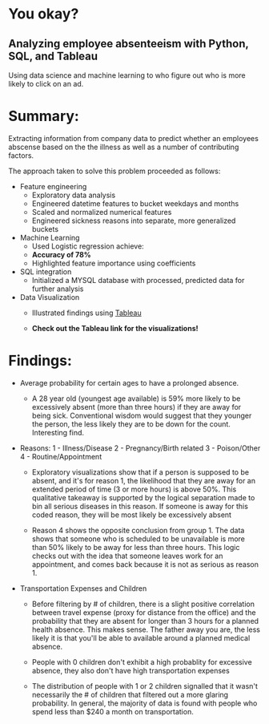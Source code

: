 # You okay?
## Analyzing employee absenteeism with Python, SQL, and Tableau

Using data science and machine learning to who figure out who is more likely to click on an ad.

# Summary:

Extracting information from company data to predict whether an employees abscense based on the the illness as well as a number of contributing factors.

The approach taken to solve this problem proceeded as follows:

- Feature engineering
    - Exploratory data analysis
    - Engineered datetime features to bucket weekdays and months
    - Scaled and normalized numerical features
    - Engineered sickness reasons into separate, more generalized buckets
- Machine Learning
    - Used Logistic regression achieve:
    - **Accuracy of 78%**
    - Highlighted feature importance using coefficients
- SQL integration
    - Initialized a MYSQL database with processed, predicted data for further analysis
- Data Visualization
    - Illustrated findings using [Tableau](https://public.tableau.com/profile/alexander.bennett#!/vizhome/Employee_Absenteeism/AgeVsProbability?publish=yes)

    - **Check out the Tableau link for the visualizations!**


# Findings:

-  Average probability for certain ages to have a prolonged absence.
    - A 28 year old (youngest age available) is 59% more likely to be excessively absent (more than three hours) if they are away for being sick. Conventional wisdom would suggest that they younger the person, the less likely they are to be down for the count. Interesting find.

- Reasons:
    1 - Illness/Disease
    2 - Pregnancy/Birth related
    3 - Poison/Other
    4 - Routine/Appointment

    - Exploratory visualizations show that if a person is supposed to be absent, and it's for reason 1, the likelihood that they are away for an extended period of time (3 or more hours) is above 50%. This qualitative takeaway is supported by the logical separation made to bin all serious diseases in this reason. If someone is away for this coded reason, they will be most likely be excessively absent


    - Reason 4 shows the opposite conclusion from group 1. The data shows that someone who is scheduled to be unavailable is more than 50% likely to be away for less than three hours. This logic checks out with the idea that someone leaves work for an appointment, and comes back because it is not as serious as reason 1.


- Transportation Expenses and Children

    - Before filtering by # of children, there is a slight positive correlation between travel expense (proxy for distance from the office) and the probability that they are absent for longer than 3 hours for a planned health absence. This makes sense. The father away you are, the less likely it is that you'll be able to available around a planned medical absence.

    - People with 0 children don't exhibit a high probablity for excessive absence, they also don't have high transportation expenses

    - The distribution of people with 1 or 2 children signalled that it wasn't necessarily the # of children that filtered out a more glaring probability. In general, the majority of data is found with people who spend less than $240 a month on transportation.

    
